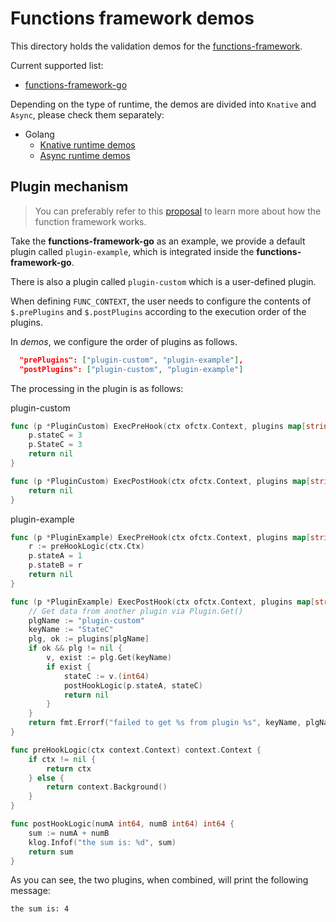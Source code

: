 # Functions framework demos

This directory holds the validation demos for the [functions-framework](https://github.com/OpenFunction/functions-framework).

Current supported list:

- [functions-framework-go](https://github.com/OpenFunction/functions-framework-go)

Depending on the type of runtime, the demos are divided into `Knative` and `Async`, please check them separately:

* Golang
  * [Knative runtime demos](golang/Knative)
  * [Async runtime demos](golang/Async)

## Plugin mechanism

> You can preferably refer to this [proposal](https://github.com/OpenFunction/OpenFunction/blob/main/docs/proposals/202112_functions_framework_refactoring.md) to learn more about how the function framework works.

Take the **functions-framework-go** as an example, we provide a default plugin called `plugin-example`, which is integrated inside the **functions-framework-go**.

There is also a plugin called `plugin-custom` which is a user-defined plugin.

When defining `FUNC_CONTEXT`, the user needs to configure the contents of `$.prePlugins` and `$.postPlugins` according to the execution order of the plugins.

In *demos*, we configure the order of plugins as follows.

```json
  "prePlugins": ["plugin-custom", "plugin-example"],
  "postPlugins": ["plugin-custom", "plugin-example"]
```

The processing in the plugin is as follows:

plugin-custom

```go
func (p *PluginCustom) ExecPreHook(ctx ofctx.Context, plugins map[string]plugin.Plugin) error {
	p.stateC = 3
	p.StateC = 3
	return nil
}

func (p *PluginCustom) ExecPostHook(ctx ofctx.Context, plugins map[string]plugin.Plugin) error {
	return nil
}
```

plugin-example

```go
func (p *PluginExample) ExecPreHook(ctx ofctx.Context, plugins map[string]plugin.Plugin) error {
	r := preHookLogic(ctx.Ctx)
	p.stateA = 1
	p.stateB = r
	return nil
}

func (p *PluginExample) ExecPostHook(ctx ofctx.Context, plugins map[string]plugin.Plugin) error {
	// Get data from another plugin via Plugin.Get()
	plgName := "plugin-custom"
	keyName := "StateC"
	plg, ok := plugins[plgName]
	if ok && plg != nil {
		v, exist := plg.Get(keyName)
		if exist {
			stateC := v.(int64)
			postHookLogic(p.stateA, stateC)
			return nil
		}
	}
	return fmt.Errorf("failed to get %s from plugin %s", keyName, plgName)
}

func preHookLogic(ctx context.Context) context.Context {
	if ctx != nil {
		return ctx
	} else {
		return context.Background()
	}
}

func postHookLogic(numA int64, numB int64) int64 {
	sum := numA + numB
	klog.Infof("the sum is: %d", sum)
	return sum
}
```

As you can see, the two plugins, when combined, will print the following message:

```shell
the sum is: 4
```

